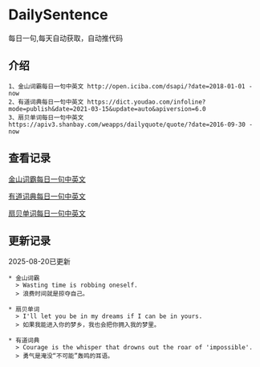 # DailySentence

每日一句,每天自动获取，自动推代码

## 介绍

```
1、金山词霸每日一句中英文 http://open.iciba.com/dsapi/?date=2018-01-01 - now
2、有道词典每日一句中英文 https://dict.youdao.com/infoline?mode=publish&date=2021-03-15&update=auto&apiversion=6.0
3、扇贝单词每日一句中英文 https://apiv3.shanbay.com/weapps/dailyquote/quote/?date=2016-09-30 - now
```

## 查看记录

[金山词霸每日一句中英文](./data/iciba/)

[有道词典每日一句中英文](./data/youdao/)

[扇贝单词每日一句中英文](./data/shanbay/)

## 更新记录
2025-08-20已更新 
```
* 金山词霸
  > Wasting time is robbing oneself.
  > 浪费时间就是掠夺自己。

* 扇贝单词
  > I'll let you be in my dreams if I can be in yours.
  > 如果我能进入你的梦乡，我也会把你拥入我的梦里。

* 有道词典
  > Courage is the whisper that drowns out the roar of 'impossible'.
  > 勇气是淹没“不可能”轰鸣的耳语。

```
